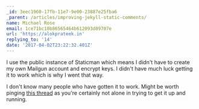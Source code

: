 ```yaml
---
_id: 3eec1960-17fb-11e7-9e00-23887e25fba6
_parent: /articles/improving-jekyll-static-comments/
name: Michael Rose
email: 1ce71bc10b86565464b612093d89707e
url: 'https://alokprateek.in'
replying_to: '14'
date: '2017-04-02T23:22:32.401Z'
---
```


I use the public instance of Staticman which means I didn't have to create my
own Mailgun account and encrypt keys. I didn't have much luck getting it to work
which is why I went that way.

I don't know many people who have gotten it to work. Might be worth pinging
[this thread](https://github.com/eduardoboucas/staticman/issues/42#issuecomment-287597695)
as you're certainly not alone in trying to get it up and running.
